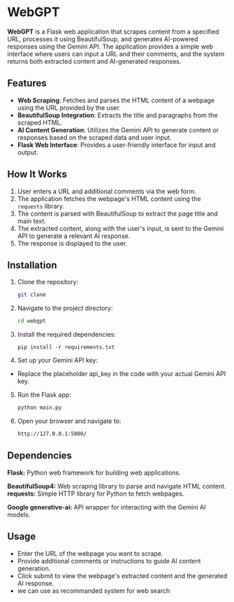 # WebGPT

**WebGPT** is a Flask web application that scrapes content from a specified URL, processes it using BeautifulSoup, and generates AI-powered responses using the Gemini API. The application provides a simple web interface where users can input a URL and their comments, and the system returns both extracted content and AI-generated responses.

## Features

- **Web Scraping**: Fetches and parses the HTML content of a webpage using the URL provided by the user.
- **BeautifulSoup Integration**: Extracts the title and paragraphs from the scraped HTML.
- **AI Content Generation**: Utilizes the Gemini API to generate content or responses based on the scraped data and user input.
- **Flask Web Interface**: Provides a user-friendly interface for input and output.

## How It Works

1. User enters a URL and additional comments via the web form.
2. The application fetches the webpage's HTML content using the `requests` library.
3. The content is parsed with BeautifulSoup to extract the page title and main text.
4. The extracted content, along with the user's input, is sent to the Gemini API to generate a relevant AI response.
5. The response is displayed to the user.

## Installation

1. Clone the repository:

   ```bash
   git clone 
   ```
2. Navigate to the project directory:

   ```bash
   cd webgpt
   ```   

3. Install the required dependencies:

   ```
   pip install -r requirements.txt
   ```
4. Set up your Gemini API key:

- Replace the placeholder api_key in the code with your actual Gemini API key.

5. Run the Flask app:

   ```bash
   python main.py
   ```

6. Open your browser and navigate to:
   ```bash
   http://127.0.0.1:5000/
   ```
## Dependencies
**Flask:** Python web framework for building web applications.

**BeautifulSoup4:** Web scraping library to parse and navigate HTML content.
**requests:** Simple HTTP library for Python to fetch webpages.

**Google generative-ai:** API wrapper for interacting with the Gemini AI models.

## Usage
- Enter the URL of the webpage you want to scrape.
- Provide additional comments or instructions to guide AI content generation.
- Click submit to view the webpage's extracted content and the generated AI response.
- we can use as recommanded system for web search
